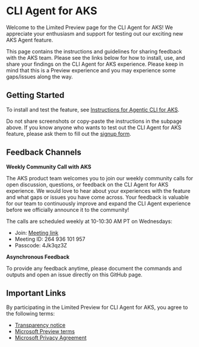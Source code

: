 # CLI Agent for AKS

Welcome to the Limited Preview page for the CLI Agent for AKS! We appreciate your enthusiasm and support for testing out our exciting new AKS Agent feature.

This page contains the instructions and guidelines for sharing feedback with the AKS team. Please see the links below for how to install, use, and share your findings on the CLI Agent for AKS experience. Please keep in mind that this is a Preview experience and you may experience some gaps/issues along the way.

## Getting Started

To install and test the feature, see [Instructions for Agentic CLI for AKS](./INSTRUCTIONS.md).

Do not share screenshots or copy-paste the instructions in the subpage above. If you know anyone who wants to test out the CLI Agent for AKS feature, please ask them to fill out the [signup form](https://aka.ms/aks/cli-agent/signup).

## Feedback Channels

**Weekly Community Call with AKS**

The AKS product team welcomes you to join our weekly community calls for open discussion, questions, or feedback on the CLI Agent for AKS experience. We would love to hear about your experiences with the feature and what gaps or issues you have come across. Your feedback is valuable for our team to continuously improve and expand the CLI Agent experience before we officially announce it to the community!

The calls are scheduled weekly at 10-10:30 AM PT on Wednesdays:
  - Join: [Meeting link](https://teams.microsoft.com/meet/264936101957?p=vgZ4BOdl4J7bhuyiFd)
  - Meeting ID: 264 936 101 957
  - Passcode: 4Jk3qz3Z

**Asynchronous Feedback**

To provide any feedback anytime, please document the commands and outputs and open an issue directly on this GitHub page.

## Important Links

By participating in the Limited Preview for CLI Agent for AKS, you agree to the following terms:

- [Transparency notice](https://microsoft.sharepoint.com/:u:/r/sites/AgentCLIforAKS/SitePages/Transparency-notice-for-Agentic-CLI-for-AKS.aspx?csf=1&web=1&share=EUUCVW-qCe9NqRxLHDm0YXABZv60v9lVwrXPx9ALXoCd5g&e=MRIKE4)
- [Microsoft Preview terms](https://azure.microsoft.com/en-us/support/legal/preview-supplemental-terms/)
- [Microsoft Privacy Agreement](http://go.microsoft.com/fwlink/?LinkId=521839)
